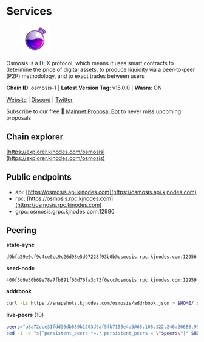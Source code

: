 # Services

<figure><img src="https://raw.githubusercontent.com/kj89/cosmos-images/main/logos/osmosis.png" alt=""><figcaption></figcaption></figure>

Osmosis is a DEX protocol, which means it uses smart contracts  to determine the price of digital assets, to produce liquidity  via a peer-to-peer (P2P) methodology, and to exact trades between users

**Chain ID**: osmosis-1 | **Latest Version Tag**: v15.0.0 | **Wasm**: ON

[Website](https://osmosis.zone) | [Discord](https://discord.gg/osmosis) | [Twitter](https://twitter.com/osmosiszone)



Subscribe to our free [🤖 Mainnet Proposal Bot](https://t.me/kjnodes_proposal_bot) to never miss upcoming proposals


## Chain explorer
[https://explorer.kjnodes.com/osmosis](https://explorer.kjnodes.com/osmosis)

## Public endpoints

* api: [https://osmosis.api.kjnodes.com](https://osmosis.api.kjnodes.com)
* rpc: [https://osmosis.rpc.kjnodes.com](https://osmosis.rpc.kjnodes.com)
* grpc: osmosis.grpc.kjnodes.com:12990

## Peering

**state-sync**

```text
d9bfa29e0cf9c4ce0cc9c26d98e5d97228f93b0b@osmosis.rpc.kjnodes.com:12956
```

**seed-node**

```text
400f3d9e30b69e78a7fb891f60d76fa3c73f0ecc@osmosis.rpc.kjnodes.com:12959
```

**addrbook**
```bash
curl -Ls https://snapshots.kjnodes.com/osmosis/addrbook.json > $HOME/.osmosisd/config/addrbook.json
```

**live-peers** (10)
```bash
peers="a8a72dce31fdd36db889b1203d9af5fb7155e4d3@65.108.122.246:26686,95dbddda671081fb433871fa612ff5291242d93d@45.67.221.200:26656,82e224c9640048a6513c589e904c0d903bb99f32@74.118.140.23:26656,253bc0e57f48cb4f70493e6109b756208e20e8fe@135.181.171.121:26656,ac2fbcb5de633d136a942c28c3049e3edbc6e69a@85.239.233.61:2000,e153cc49052d67280dfdd6d660f3d98622905850@209.133.193.74:26656,ec929701754be057fb38c824fc127e26add9c900@138.201.121.185:26666,807eda3abecff79df294d127cf58d6d5e07393ee@67.209.54.21:26656,31d2c86f7957e2db91297e54c3b0456ea06c2250@173.67.177.115:26656,d9bfa29e0cf9c4ce0cc9c26d98e5d97228f93b0b@65.109.88.38:12956"
sed -i -e "s|^persistent_peers *=.*|persistent_peers = \"$peers\"|" $HOME/.osmosisd/config/config.toml
```
